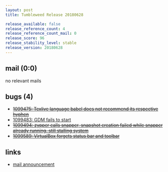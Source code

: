 ```yaml
---
layout: post
title: Tumbleweed Release 20180628

release_available: false
release_reference_count: 4
release_reference_count_mail: 0
release_score: 96
release_stability_level: stable
release_version: 20180628
---
```


## mail (0:0)

no relevant mails

## bugs (4)

<!--more-->

- ~~[1099475: Texlive language babel does not recommend its respective hyphen](https://bugzilla.opensuse.org/show_bug.cgi?id=1099475)~~
- [1099483: GDM fails to start](https://bugzilla.opensuse.org/show_bug.cgi?id=1099483)
- ~~[1099494: zypper calls snapper, snapshot creation failed while snapper already running, still stalling system](https://bugzilla.opensuse.org/show_bug.cgi?id=1099494)~~
- ~~[1099589: VirtualBox forgets status bar and toolbar](https://bugzilla.opensuse.org/show_bug.cgi?id=1099589)~~



## links

- [mail announcement](https://lists.opensuse.org/opensuse-factory/2018-06/msg00367.html)
